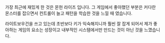가장 최근에 재밌게 한 것은 몬헌 라이즈 입니다. 그 게임에서 좋아했던 부분은 커다란 몬스터를 잡으면서 컨트롤이 늘고 패턴을 학습한 것을 느낄 때 였습니다.

라이트보우건을 쓰고 있는데 초반보다 키가 익숙해지니까 훨씬 잘 잡게 되어서 제가 좋아하는 게임의 요소는 성장이고 내부적인 시스템에서만 만드는 것이 아닌 것을 느꼈습니다.
